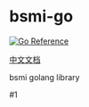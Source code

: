 # bsmi-go


[![Go Reference](https://pkg.go.dev/badge/github.com/infobsmi/bsmi-go.svg)](https://pkg.go.dev/github.com/infobsmi/bsmi-go)


[中文文档](https://kb.bsmi.info/view/583)

bsmi golang library


#1
